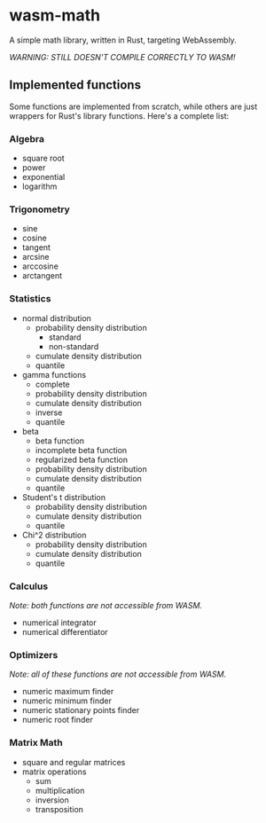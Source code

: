 # wasm-math

A simple math library, written in Rust, targeting WebAssembly.

_WARNING: STILL DOESN'T COMPILE CORRECTLY TO WASM!_

## Implemented functions
Some functions are implemented from scratch, while others are just
wrappers for Rust's library functions. Here's a complete list:

### Algebra
- square root
- power
- exponential
- logarithm

### Trigonometry
- sine
- cosine
- tangent
- arcsine
- arccosine
- arctangent

### Statistics
- normal distribution
  - probability density distribution
    - standard
    - non-standard
  - cumulate density distribution
  - quantile
- gamma functions
  - complete 
  - probability density distribution
  - cumulate density distribution
  - inverse
  - quantile
- beta
  - beta function
  - incomplete beta function
  - regularized beta function
  - probability density distribution
  - cumulate density distribution
  - quantile
- Student's t distribution
  - probability density distribution
  - cumulate density distribution
  - quantile
- Chi^2 distribution
  - probability density distribution
  - cumulate density distribution
  - quantile

### Calculus
_Note: both functions are not accessible from WASM._
- numerical integrator
- numerical differentiator

### Optimizers
_Note: all of these functions are not accessible from WASM._
- numeric maximum finder
- numeric minimum finder
- numeric stationary points finder
- numeric root finder

### Matrix Math
- square and regular matrices
- matrix operations
  - sum
  - multiplication
  - inversion
  - transposition
